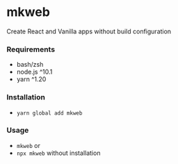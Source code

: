 # mkweb

Create React and Vanilla apps without build configuration

### Requirements
- bash/zsh
- node.js ^10.1
- yarn ^1.20

### Installation
- `yarn global add mkweb`

### Usage
- `mkweb`
or
- `npx mkweb` without installation
